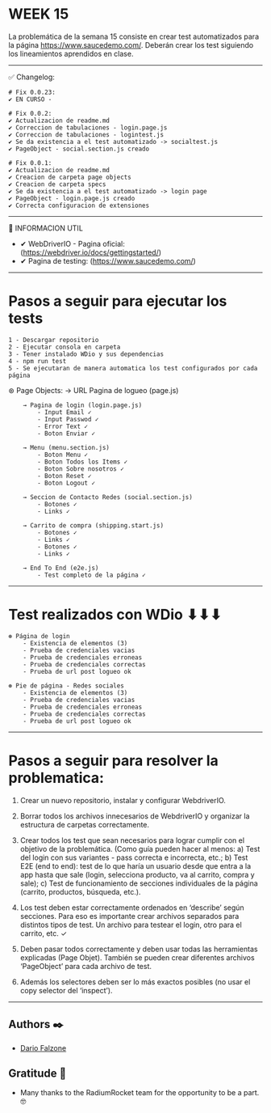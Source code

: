 # WEEK 15
La problemática de la semana 15 consiste en crear test automatizados para la página
https://www.saucedemo.com/. Deberán crear los test siguiendo los lineamientos aprendidos en clase.

----------------------------------------------------------


✅ Changelog:

	# Fix 0.0.23:
	✔ EN CURSO -

	# Fix 0.0.2:
	✔ Actualizacion de readme.md
	✔ Correccion de tabulaciones - login.page.js
	✔ Correccion de tabulaciones - logintest.js
	✔ Se da existencia a el test automatizado -> socialtest.js
	✔ PageObject - social.section.js creado

	# Fix 0.0.1:
	✔ Actualizacion de readme.md
	✔ Creacion de carpeta page objects
	✔ Creacion de carpeta specs
	✔ Se da existencia a el test automatizado -> login page
	✔ PageObject - login.page.js creado
	✔ Correcta configuracion de extensiones

----------------------------------------------------------

📄 INFORMACION UTIL

- ✔ WebDriverIO - Pagina oficial: (https://webdriver.io/docs/gettingstarted/)
- ✔ Pagina de testing: (https://www.saucedemo.com/)

----------------------------------------------------------

# Pasos a seguir para ejecutar los tests
	1 - Descargar repositorio
	2 - Ejecutar consola en carpeta
	3 - Tener instalado WDio y sus dependencias
	4 - npm run test
	5 - Se ejecutaran de manera automatica los test configurados por cada página

⊛ Page Objects:
		→ URL Pagina de logueo (page.js)

		→ Pagina de login (login.page.js)
			- Input Email ✓
			- Input Passwod ✓
			- Error Text ✓
			- Boton Enviar ✓

		→ Menu (menu.section.js)
			- Boton Menu ✓
			- Boton Todos los Items ✓
			- Boton Sobre nosotros ✓
			- Boton Reset ✓
			- Boton Logout ✓

		→ Seccion de Contacto Redes (social.section.js)
			- Botones ✓
			- Links ✓

		→ Carrito de compra (shipping.start.js)
			- Botones ✓
			- Links ✓
			- Botones ✓
			- Links ✓

		→ End To End (e2e.js)
			- Test completo de la página ✓

----------------------------------------------------------

# Test realizados con WDio ⬇⬇⬇
	⊛ Página de login
		- Existencia de elementos (3)
		- Prueba de credenciales vacias
		- Prueba de credenciales erroneas
		- Prueba de credenciales correctas
		- Prueba de url post logueo ok

	⊛ Pie de página - Redes sociales
		- Existencia de elementos (3)
		- Prueba de credenciales vacias
		- Prueba de credenciales erroneas
		- Prueba de credenciales correctas
		- Prueba de url post logueo ok

----------------------------------------------------------

# Pasos a seguir para resolver la problematica:
1) Crear un nuevo repositorio, instalar y configurar WebdriverIO.

2) Borrar todos los archivos innecesarios de WebdriverIO y organizar la estructura de carpetas correctamente.

3) Crear todos los test que sean necesarios para lograr cumplir con el objetivo de la
problemática. (Como guía pueden hacer al menos:
	a) Test del login con sus variantes - pass correcta e incorrecta, etc.;
	b) Test E2E (end to end): test de lo que haría un usuario desde que entra a la app hasta
	que sale (login, selecciona producto, va al carrito, compra y sale);
	c) Test de funcionamiento de secciones individuales de la página (carrito, productos,
	búsqueda, etc.).

4) Los test deben estar correctamente ordenados en ‘describe’ según secciones. Para eso es
importante crear archivos separados para distintos tipos de test. Un archivo para testear el
login, otro para el carrito, etc. ✓

5) Deben pasar todos correctamente y deben usar todas las herramientas explicadas (Page
Objet). También se pueden crear diferentes archivos ‘PageObject’ para cada archivo de test.

6) Además los selectores deben ser lo más exactos posibles (no usar el copy selector del
‘inspect’).

----------------------------------------------------------

## Authors ✒️

* [Dario Falzone](https://www.linkedin.com/in/darioflz/)

## Gratitude 🎁

* Many thanks to the RadiumRocket team for the opportunity to be a part. 🤓

